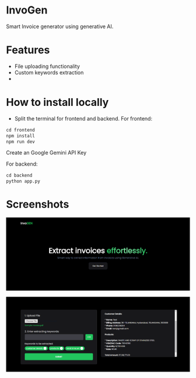 # InvoGen

Smart Invoice generator using generative AI.

# Features
- File uploading functionality
- Custom keywords extraction
- 
# How to install locally

 - Split the terminal for frontend and backend.
For frontend: 
```
cd frontend
npm install
npm run dev
```

Create an Google Gemini API Key

For backend:
```
cd backend
python app.py
```

# Screenshots
![Interface](https://github.com/ayush9h/InvoGen/blob/main/Home-Screen.png)

![Output](https://github.com/ayush9h/InvoGen/blob/main/Output.png)
